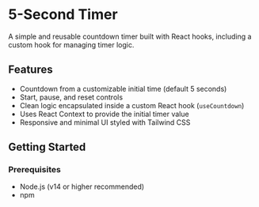 # 5-Second Timer

A simple and reusable countdown timer built with React hooks, including a custom hook for managing timer logic.

## Features

- Countdown from a customizable initial time (default 5 seconds)
- Start, pause, and reset controls
- Clean logic encapsulated inside a custom React hook (`useCountdown`)
- Uses React Context to provide the initial timer value
- Responsive and minimal UI styled with Tailwind CSS

## Getting Started

### Prerequisites

- Node.js (v14 or higher recommended)
- npm
